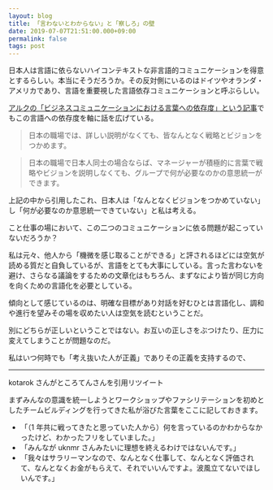 ```yaml
---
layout: blog
title: 「言わないとわからない」と「察しろ」の壁
date: 2019-07-07T21:51:00.000+09:00
permalink: false
tags: post
---
```


日本人は言語に依らないハイコンテキストな非言語的コミュニケーションを得意とするらしい。本当にそうだろうか。その反対側にいるのはドイツやオランダ・アメリカであり、言語を重要視した言語依存コミュニケーションと呼ぶらしい。

[アルクの「ビジネスコミュニケーションにおける言葉への依存度」という記事](https://www.alc.co.jp/business/article/gmkouza/002.html)でもこの言語への依存度を軸に話を広げている。

> 日本の職場では、詳しい説明がなくても、皆なんとなく戦略とビジョンをつかめます。

> 日本の職場で日本人同士の場合ならば、マネージャーが積極的に言葉で戦略やビジョンを説明しなくても、グループで何が必要なのかの意思統一ができます。

上記の中から引用したこれ、日本人は「なんとなくビジョンをつかめていない」し「何が必要なのか意思統一できていない」と私は考える。

こと仕事の場において、この二つのコミュニケーションに依る問題が起こっていないだろうか？

私は元々、他人から「機微を感じ取ることができる」と評されるほどには空気が読める質だと自負しているが、言語をとても大事にしている。言った言わないを避け、さらなる議論をするための文章化はもちろん、まずなにより皆が同じ方向を向くための言語化を必要としている。

傾向として感じているのは、明確な目標があり対話を好むひとは言語化し、調和や進行を望みその場を収めたい人は空気を読むということだ。

別にどちらが正しいということではない。お互いの正しさをぶつけたり、圧力に変えてしまうことが問題なのだ。

私はいつ何時でも「考え抜いた人が正義」でありその正義を支持するので、

---

kotarok さんがところてんさんを引用リツイート

まずみんなの意識を統一しようとワークショップやファシリテーションを初めとしたチームビルディングを行ってきた私が浴びた言葉をここに記しておきます。

- 「（1 年共に戦ってきたと思っていた人から）何を言っているのかわからなかったけど、わかったフリをしていました。」
- 「みんなが uknmr さんみたいに理想を終えるわけではないんです。」
- 「我々はサラリーマンなので、なんとなく仕事して、なんとなく評価されて、なんとなくお金がもらえて、それでいいんですよ。波風立てないでほしいんです。」
